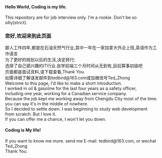 <h4>Hello World, Coding is my life.</h4>
This repository are for job interview only. I'm a rookie. Don't be so silly(strict).<br />
<h3>您好,欢迎来到此页面</h3>
鄙人工作四年,都是在石油天然气行业,其中一年在一家加拿大外企上班,英语作为工作语言<br />
为了更好的规划以后的生活,决定转行;<br />
选择了自己感兴趣的IT行业.自学前端三个月时间从无到有,目前算事初级吧<br />
页面都是面试资料,请下载查看,Thank You.<br />
如需详细了解请发邮件到tedbird@163.com或加微信号Ted_Zhong<br />
Welcome to this page,
I'd like to make a short introduction.<br />
I worked in oil & gasoline for the last four years as a safety officer, <br />
including one year, working for a Canadian service company.<br />
Because the job kept me working away from Chengdu City most of the time.<br />
you can say it's in the middle of nowhere.<br />
So I decided to settle down. I was beginning to study web development from scratch. But I love it. <br />
If you can offer me a chance, I won't let you down.<br />
<h4>Coding is My life!</h4>
If you want to know me more. send me E-mail. tedbird@163.com, or wechat Ted_Zhong<br />
Thank You.
